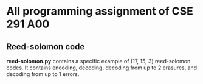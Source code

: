 # All programming assignment of CSE 291 A00

## Reed-solomon code
**reed-solomon.py** contains a specific example of (17, 15, 3) reed-solomon codes.
It contains encoding, decoding, decoding from up to 2 erasures, and decoding from up to 1 errors.